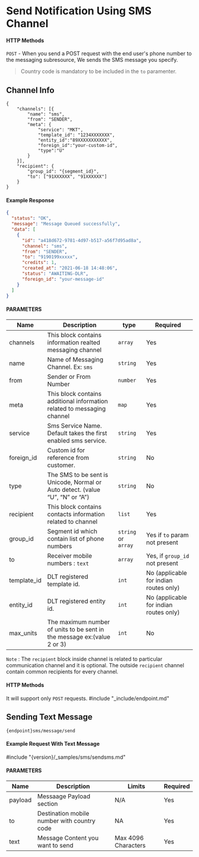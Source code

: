 # Send Notification Using SMS Channel

#### HTTP Methods

`POST` - When you send a POST request with the end user's phone number to the messaging subresource, We sends the SMS message you specify.

> Country code is mandatory to be included in the `to` paramenter.

## Channel Info

```
{
	"channels": [{
		"name": "sms",
		"from": "SENDER",
		"meta": {
			"service": "MKT",
			"template_id": "1234XXXXXXX",
			"entity_id":"89XXXXXXXXXXX",
			"foreign_id":"your-custom-id",
			"type":"U"
		}
	}],
	"recipient": {
		"group_id": "{segment_id}",
		"to": ["91XXXXXX", "91XXXXXX"]
	}
}
```

#### Example Response

```json
{
  "status": "OK",
  "message": "Message Queued successfully",
  "data": [
    {
      "id": "a418d672-9781-4d97-b517-a56f7d95ad8a",
      "channel": "sms",
      "from": "SENDER",
      "to": "9190199xxxxx",
      "credits": 1,
      "created_at": "2021-06-18 14:48:06",
      "status": "AWAITING-DLR",
      "foreign_id": "your-message-id"
    }
  ]
}
```

#### PARAMETERS

| Name        | Description                                                                   | type                | Required                               |
| ----------- | ----------------------------------------------------------------------------- | ------------------- | -------------------------------------- |
| channels    | This block contains information realted messaging channel                     | `array`             | Yes                                    |
| name        | Name of Messaging Channel. Ex: `sms`                                          | `string`            | Yes                                    |
| from        | Sender or From Number                                                         | `number`            | Yes                                    |
| meta        | This block contains additional information related to messaging channel       | `map`               | Yes                                    |
| service     | Sms Service Name. Default takes the first enabled sms service.                | `string`            | Yes                                    |
| foreign_id  | Custom id for reference from customer.                                        | `string`            | No                                     |
| type        | The SMS to be sent is Unicode, Normal or Auto detect. (value “U”, “N” or “A”) | `string`            | No                                     |
| recipient   | This block contains contacts information related to channel                   | `list`              | Yes                                    |
| group_id    | Segment id which contain list of phone numbers                                | `string` or `array` | Yes if `to` param not present          |
| to          | Receiver mobile numbers : `text`                                              | `array`             | Yes, if `group_id` not present         |
| template_id | DLT registered template id.                                                   | `int`               | No (applicable for indian routes only) |
| entity_id   | DLT registered entity id.                                                     | `int`               | No (applicable for indian routes only) |
| max_units   | The maximum number of units to be sent in the message ex:(value 2 or 3)       | `int`               | No                                     |

`Note` : The `recipient` block inside channel is related to particular communication channel and it is optional. The outside `recipient` channel contain common recipients for every channel.

#### HTTP Methods

It will support only `POST` requests.
#include "_include/endpoint.md"

## Sending Text Message

```
{endpoint}sms/message/send
```

#### Example Request With Text Message

#include "{version}/_samples/sms/sendsms.md"

#### PARAMETERS

| Name    | Description                                 | Limits              | Required |
| ------- | ------------------------------------------- | ------------------- | -------- |
| payload | Messaage Payload section                    | N/A                 | Yes      |
| to      | Destination mobile number with country code | NA                  | Yes      |
| text    | Message Content you want to send            | Max 4096 Characters | Yes      |
